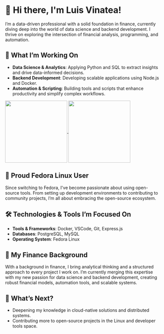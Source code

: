# 👋 Hi there, I'm Luis Vinatea!

I’m a data-driven professional with a solid foundation in finance, currently diving deep into the world of data science and backend development. I thrive on exploring the intersection of financial analysis, programming, and automation.

## 🚀 What I’m Working On

- **Data Science & Analytics**: Applying Python and SQL to extract insights and drive data-informed decisions.
- **Backend Development**: Developing scalable applications using Node.js and Docker.
- **Automation & Scripting**: Building tools and scripts that enhance productivity and simplify complex workflows.

<a href="https://github.com/luisvinatea/github-readme-stats">
  <img height=200 align="center" src="https://github-readme-stats.vercel.app/api?username=luisvinatea" />
</a>
<a href="https://github.com/luivinatea/github-readme-stats">
  <img height=200 align="center" src="https://github-readme-stats.vercel.app/api/wakatime?username=luisvinatea" />
</a>

## 🐧 Proud Fedora Linux User

Since switching to Fedora, I've become passionate about using open-source tools. From setting up development environments to contributing to community projects, I’m all about embracing the open-source ecosystem.

## 🛠️ Technologies & Tools I’m Focused On

- **Tools & Frameworks**: Docker, VSCode, Git, Express.js
- **Databases**: PostgreSQL, MySQL
- **Operating System**: Fedora Linux

## 💼 My Finance Background

With a background in finance, I bring analytical thinking and a structured approach to every project I work on. I’m currently merging this expertise with my new passion for data science and backend development, creating robust financial models, automation tools, and scalable systems.

## 🎯 What’s Next?

- Deepening my knowledge in cloud-native solutions and distributed systems.
- Contributing more to open-source projects in the Linux and developer tools space.

<!-- Invisible Mastodon verification link --><a rel="me" href="https://mastodon.world/@luisvinatea" style="display:none;">Mastodon</a>


